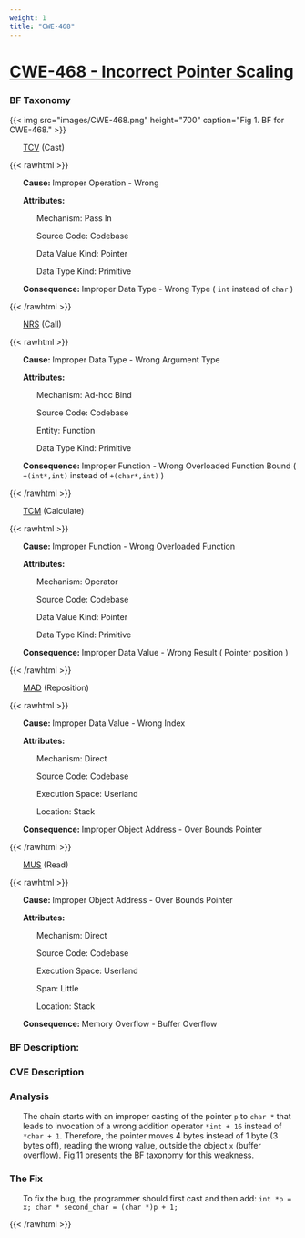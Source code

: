 ```yaml
---
weight: 1
title: "CWE-468"
---
```

# [CWE-468 - Incorrect Pointer Scaling](https://cwe.mitre.org/data/definitions/468.html)

### BF Taxonomy

{{< img src="images/CWE-468.png" height="700" caption="Fig 1. BF for CWE-468." >}}

<ul>

[TCV](/Classes/_DAT/TCV.md) (Cast)

</ul>

{{< rawhtml >}}
<ul><strong>Cause: </strong><cause>Improper Operation
   </cause> - Wrong</ul>

 <ul><strong>Attributes:</strong>
 
   <ul>Mechanism: <attribute>Pass In</attribute></ul>

 <ul>Source Code: <attribute>Codebase</attribute></ul>
 <ul>Data Value Kind: <attribute>Pointer</attribute></ul>
 <ul>Data Type Kind: <attribute>Primitive</attribute></ul>


   </ul>
   <ul><strong>Consequence: </strong><consequence>Improper Data Type</consequence> - Wrong Type
    ( <code>int</code> instead of <code>char</code> )</ul>
   
   {{< /rawhtml >}}

   <ul>

[NRS](/Classes/_DAT/NRS.md) (Call)

</ul>

{{< rawhtml >}}
<ul><strong>Cause: </strong><cause>Improper Data Type</cause> - Wrong Argument Type</ul>
 <ul><strong>Attributes: </strong>
    <ul>Mechanism: <attribute>Ad-hoc Bind</attribute></ul>
    <ul>Source Code: <attribute>Codebase</attribute></ul>
   <ul>Entity: <attribute>Function</attribute></ul>
   <ul>Data Type Kind: <attribute>Primitive</attribute></ul>

 </ul>
 <ul><strong>Consequence: </strong><consequence>Improper Function</consequence> - Wrong Overloaded Function Bound
    ( <code>+(int*,int)</code> instead of <code>+(char*,int)</code> ) </ul>

 

{{< /rawhtml >}}

<ul>

[TCM](/Classes/_DAT/TCM.md) (Calculate)

</ul>

{{< rawhtml >}}
 <ul><strong>Cause: </strong><cause>Improper Function</cause> - Wrong Overloaded Function</ul>
 <ul><strong>Attributes: </strong>
   <ul>Mechanism: <attribute>Operator</attribute></ul>
   <ul>Source Code: <attribute>Codebase</attribute></ul>
   <ul>Data Value Kind: <attribute>Pointer</attribute></ul>
   <ul>Data Type Kind: <attribute>Primitive</attribute></ul>

 </ul>
 <ul><strong>Consequence: </strong><consequence>Improper Data Value</consequence> - Wrong Result
    ( Pointer position ) </ul>

 {{< /rawhtml >}}

 <ul>

[MAD](/Classes/_MEM/MAD.md) (Reposition)

</ul>

{{< rawhtml >}}
<ul><strong>Cause: </strong><cause>Improper Data Value</cause> - Wrong Index</ul>
 <ul><strong>Attributes: </strong>
   <ul>Mechanism: <attribute>Direct</attribute></ul>
   <ul>Source Code: <attribute>Codebase</attribute></ul>
   <ul>Execution Space: <attribute>Userland</attribute></ul>
   <ul>Location: <attribute>Stack</attribute></ul>

 </ul>
 <ul><strong>Consequence: </strong><consequence>Improper Object Address</consequence> - Over Bounds Pointer </ul>

 {{< /rawhtml >}}

 <ul>

[MUS](/Classes/_MEM/MUS.md) (Read)

</ul>

 {{< rawhtml >}}
<ul><strong>Cause: </strong><cause>Improper Object Address</cause> - Over Bounds Pointer</ul>
 <ul><strong>Attributes: </strong>
   <ul>Mechanism: <attribute>Direct</attribute></ul>
   <ul>Source Code: <attribute>Codebase</attribute></ul>
   <ul>Execution Space: <attribute>Userland</attribute></ul>

   <ul>Span: <attribute>Little</attribute></ul>
   <ul>Location: <attribute>Stack</attribute></ul>

 </ul>
 <ul><strong>Consequence: </strong><consequence>Memory Overflow</consequence> - Buffer Overflow </ul>
 <p><h3>BF Description:</h3></p>
<p><ul></ul></p>
 <p><h3>CVE Description</h3></p>
 <p></p>
<p>
<h3>Analysis</h3>
</p>
<p>
<ul>The chain starts with an improper casting of the pointer <code>p</code> to <code>char *</code> that leads to invocation of a wrong addition
    operator <code>*int + 16</code> instead of <code>*char + 1</code>. Therefore, the pointer moves 4 bytes instead of 1 byte (3 bytes off),
    reading the wrong value, outside the object <code>x</code> (buffer overflow). Fig.11 presents the BF taxonomy for this weakness.
</ul>
</p>
<p>
<h3>The Fix</h3>
</p>
<p>
<ul>To fix the bug, the programmer should first cast and then add: <code>int *p = x; char * second_char = (char *)p + 1;</code></ul>
</p>
 {{< /rawhtml >}}